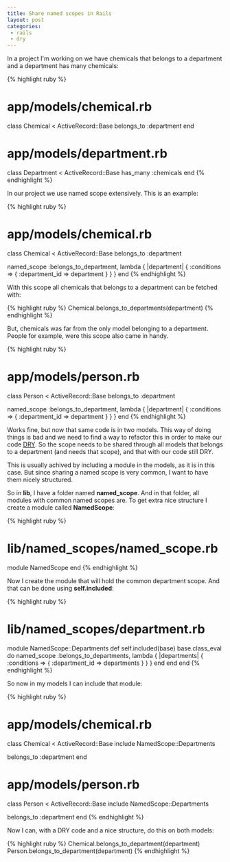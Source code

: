 ```yaml
---
title: Share named scopes in Rails
layout: post
categories:
 - rails
 - dry
---
```


In a project I'm working on we have chemicals that belongs to a
department and a department has many chemicals:

{% highlight ruby %}
# app/models/chemical.rb
class Chemical < ActiveRecord::Base
  belongs_to :department
end

# app/models/department.rb
class Department < ActiveRecord::Base
  has_many :chemicals
end
{% endhighlight %}

In our project we use named scope extensively. This is an example:

{% highlight ruby %}
# app/models/chemical.rb
class Chemical < ActiveRecord::Base
  belongs_to :department

  named_scope :belongs_to_department, lambda { |department| { :conditions => { :department_id => department } } }
end
{% endhighlight %}

With this scope all chemicals that belongs to a department can be
fetched with:

{% highlight ruby %}
Chemical.belongs_to_departments(department)
{% endhighlight %}

But, chemicals was far from the only model belonging to a
department. People for example, were this scope also came in handy.

{% highlight ruby %}
# app/models/person.rb
class Person < ActiveRecord::Base
  belongs_to :department

  named_scope :belongs_to_department, lambda { |department| { :conditions => { :department_id => department } } }
end
{% endhighlight %}

Works fine, but now that same code is in two models. This way of doing
things is bad and we need to find a way to refactor this in order to
make our code
[DRY](http://en.wikipedia.org/wiki/Don%27t_repeat_yourself). So the
scope needs to be shared through all models that belongs to a
department (and needs that scope), and that with our code still DRY.

This is usually achived by including a module in the models, as it is
in this case. But since sharing a named scope is very common, I want
to have them nicely structured.

So in **lib**, I have a folder named **named_scope**. And in that folder, all
modules with common named scopes are. To get extra nice structure I
create a module called **NamedScope**:

{% highlight ruby %}
# lib/named_scopes/named_scope.rb
module NamedScope
end
{% endhighlight %}

Now I create the module that will hold the common department
scope. And that can be done using **self.included**:

{% highlight ruby %}
# lib/named_scopes/department.rb
module NamedScope::Departments
  def self.included(base)
    base.class_eval do
      named_scope :belongs_to_departments, lambda { |departments| { :conditions => { :department_id => departments } } }
    end
  end
end
{% endhighlight %}

So now in my models I can include that module:

{% highlight ruby %}
# app/models/chemical.rb
class Chemical < ActiveRecord::Base
  include NamedScope::Departments

  belongs_to :department
end

# app/models/person.rb
class Person < ActiveRecord::Base
  include NamedScope::Departments

  belongs_to :department
end
{% endhighlight %}

Now I can, with a DRY code and a nice structure, do this on both
models:

{% highlight ruby %}
Chemical.belongs_to_department(department)
Person.belongs_to_department(department)
{% endhighlight %}
